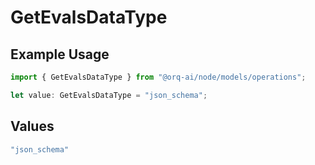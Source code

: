 # GetEvalsDataType

## Example Usage

```typescript
import { GetEvalsDataType } from "@orq-ai/node/models/operations";

let value: GetEvalsDataType = "json_schema";
```

## Values

```typescript
"json_schema"
```